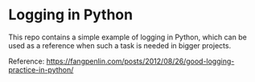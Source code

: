 # Logging in Python

This repo contains a simple example of logging in Python, which can be used as a reference when such a task is needed in bigger projects.

Reference: https://fangpenlin.com/posts/2012/08/26/good-logging-practice-in-python/
